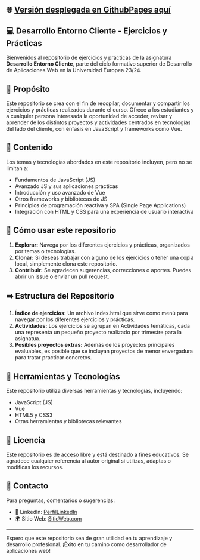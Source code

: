 ## 🌐 [Versión desplegada en GithubPages aquí](https://josema294.github.io/Entorno-cliente-DAW/) 

## 💻 Desarrollo Entorno Cliente - Ejercicios y Prácticas

Bienvenidos al repositorio de ejercicios y prácticas de la asignatura **Desarrollo Entorno Cliente**, parte del ciclo formativo superior de Desarrollo de Aplicaciones Web en la Universidad Europea 23/24.

## 📌 Propósito

Este repositorio se crea con el fin de recopilar, documentar y compartir los ejercicios y prácticas realizados durante el curso. Ofrece a los estudiantes y a cualquier persona interesada la oportunidad de acceder, revisar y aprender de los distintos proyectos y actividades centrados en tecnologías del lado del cliente, con énfasis en JavaScript y frameworks como Vue.

## 📘 Contenido

Los temas y tecnologías abordados en este repositorio incluyen, pero no se limitan a:

- Fundamentos de JavaScript (JS)
- Avanzado JS y sus aplicaciones prácticas
- Introducción y uso avanzado de Vue
- Otros frameworks y bibliotecas de JS
- Principios de programación reactiva y SPA (Single Page Applications)
- Integración con HTML y CSS para una experiencia de usuario interactiva

## 🚀 Cómo usar este repositorio

1. **Explorar:** Navega por los diferentes ejercicios y prácticas, organizados por temas o tecnologías.
2. **Clonar:** Si deseas trabajar con alguno de los ejercicios o tener una copia local, simplemente clona este repositorio.
3. **Contribuir:** Se agradecen sugerencias, correcciones o aportes. Puedes abrir un issue o enviar un pull request.

## ➡️ Estructura del Repositorio

1. **Índice de ejercicios:** Un archivo index.html que sirve como menú para navegar por los diferentes ejercicios y prácticas.
2. **Actividades:** Los ejercicios se agrupan en Actividades temáticas, cada una representa un pequeño proyecto realizado por trimestre para la asignatua.
3. **Posibles proyectos extras:** Además de los proyectos principales evaluables, es posible que se incluyan proyectos de menor envergadura para tratar practicar concretos.

## 🤖 Herramientas y Tecnologías

Este repositorio utiliza diversas herramientas y tecnologías, incluyendo:

- JavaScript (JS)
- Vue
- HTML5 y CSS3
- Otras herramientas y bibliotecas relevantes

## 📄 Licencia

Este repositorio es de acceso libre y está destinado a fines educativos. Se agradece cualquier referencia al autor original si utilizas, adaptas o modificas los recursos.

## 🤝 Contacto

Para preguntas, comentarios o sugerencias:

- 💼 LinkedIn: [PerfilLinkedIn](https://www.linkedin.com/in/jose-maria-aranguren-080a70b3/)
- 🌍 Sitio Web: [SitioWeb.com](https://jmaranguren.work/)

---

Espero que este repositorio sea de gran utilidad en tu aprendizaje y desarrollo profesional. ¡Éxito en tu camino como desarrollador de aplicaciones web!
